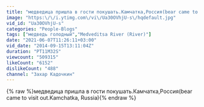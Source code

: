 ```yaml
---
title: "медведица пришла в гости покушать.Камчатка,Россия(bear came to visit out.Kamchatka, Russia)"
image: "https:\/\/i.ytimg.com\/vi\/Ua30OVhjU-s\/hqdefault.jpg"
vid_id: "Ua30OVhjU-s"
categories: "People-Blogs"
tags: ["медведь голодный","Medveditsa River (River)"]
date: "2021-06-07T11:26:11+03:00"
vid_date: "2014-09-15T13:11:04Z"
duration: "PT11M32S"
viewcount: "509315"
likeCount: "6152"
dislikeCount: "488"
channel: "Захар Кадочкин"
---
```

{% raw %}медведица пришла в гости покушать.Камчатка,Россия(bear came to visit out.Kamchatka, Russia){% endraw %}
